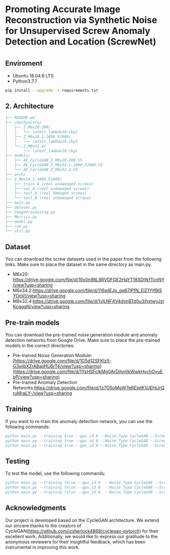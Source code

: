 # Promoting Accurate Image Reconstruction via Synthetic Noise for Unsupervised Screw Anomaly Detection and Location (ScrewNet) <h1>

## Enviroment
* Ubuntu 18.04.6 LTS
* Python3.7.7
```bash
pip install --upgrade -r requirements.txt
````
## 2. Architecture
```bib
├── README.md
├── checkpoints/
│   ├── Z_M6x20-200/
│   │   └── latest_lambda10.ckpt
│   ├── Z_M6x34.2-1000_F2000/
│   │   └── latest_lambda10.ckpt
│   └── Z_M8x32.4/
│       └── latest_lambda10.ckpt
├── models/
│   ├── AE_CycleGAN_Z_M6x20-200.h5
│   ├── AE_CycleGAN_Z_M6x34.2-1000_F2000.h5
│   └── AE_CycleGAN_Z_M8x32.4.h5
├── arch/
├── Z_M6x34.2-1000_F2000/
│   ├── train_A (real undamaged screws)
│   ├── val_A (real undamaged screws)
│   ├── test_A (real damaged screws)
│   └── test_B (real undamaged screws)
├── main.py
├── dataset.py
├── ImageProcessing.py
├── Metrics.py
├── model.py
├── run.py
└── util.py

````


##  Dataset
You can download the screw datasets used in the paper from the following links. Make sure to place the dataset in the same directory as main.py.
  * M6x20: https://drive.google.com/file/d/19x0n98L8RVDFGE2HaYT18SDifkfTcnNY/view?usp=sharing
  * M6x34.2:https://drive.google.com/file/d/116wIEJp_gq67lPfN_EIZ1YjfBISYOnVI/view?usp=sharing
  * M8x32.4:https://drive.google.com/file/d/1vlLNF4V4dvnBTq5u3ihxtwyJziKcqggN/view?usp=sharing


## Pre-train models
You can download the pre-trained noise generation module and anomaly detection networks from Google Drive. Make sure to place the pre-trained models in the correct directories:
  * Pre-trained Noise Generation Module:[https://drive.google.com/file/d/1G5d12SFKlz5-G3xiibXZrABajjHU6rT4/view?usp=sharing](https://drive.google.com/file/d/1YsHSFclkMg0ArDihn0kWwkHvchOyuEbP/view?usp=sharing)
 * Pre-trained Anomaly Detection Networks:https://drive.google.com/file/d/1z7O5oMgW7e6EjptKVJEHjJrQruMraLY-/view?usp=sharing


## Training
If you want to re-train the anomaly detection network, you can use the following commands:
```bib
python main.py --training true --gpu_id 0 --Noise_Type CycleGAN --Screw_Type Z_M6x20-200 --epochs 80 --lr 0.05
python main.py --training true --gpu_id 0 --Noise_Type CycleGAN --Screw_Type Z_M6x34.2-1000_F2000 --epochs 80 --lr 0.05
python main.py --training true --gpu_id 0 --Noise_Type CycleGAN --Screw_Type Z_M8x32.4 --epochs 80 --lr 0.05
````

## Testing
To test the model, use the following commands:
```bib
python main.py --training false --gpu_id 0  --Noise_Type CycleGAN --Screw_Type Z_M6x20-200  --test_folder testA
python main.py --training false --gpu_id 0  --Noise_Type CycleGAN --Screw_Type Z_M6x34.2-1000_F2000 --test_folder testA
python main.py --training false --gpu_id 0  --Noise_Type CycleGAN --Screw_Type Z_M8x32.4 --test_folder testA 
````
## Acknowledgments
Our project is developed based on the CycleGAN architecture. We extend our sincere thanks to the creators of CycleGAN(https://github.com/jzsherlock4869/cyclegan-pytorch) for their excellent work. Additionally, we would like to express our gratitude to the anonymous reviewers for their insightful feedback, which has been instrumental in improving this work.
